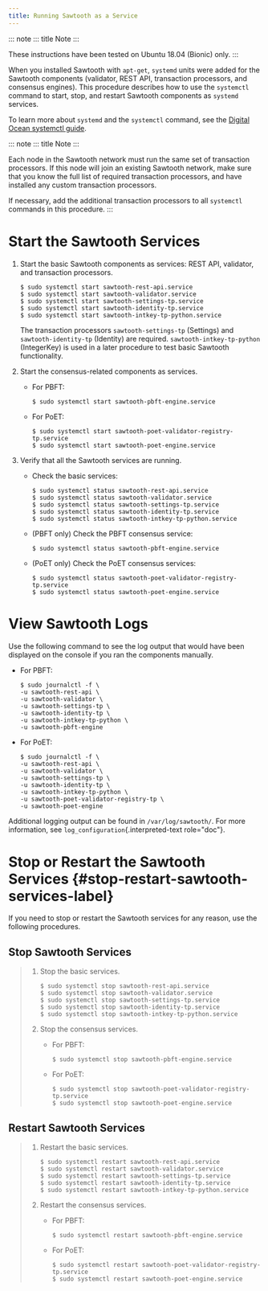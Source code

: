 ```yaml
---
title: Running Sawtooth as a Service
---
```


::: note
::: title
Note
:::

These instructions have been tested on Ubuntu 18.04 (Bionic) only.
:::

When you installed Sawtooth with `apt-get`, `systemd` units were added
for the Sawtooth components (validator, REST API, transaction
processors, and consensus engines). This procedure describes how to use
the `systemctl` command to start, stop, and restart Sawtooth components
as `systemd` services.

To learn more about `systemd` and the `systemctl` command, see the
[Digital Ocean systemctl
guide](https://www.digitalocean.com/community/tutorials/how-to-use-systemctl-to-manage-systemd-services-and-units).

::: note
::: title
Note
:::

Each node in the Sawtooth network must run the same set of transaction
processors. If this node will join an existing Sawtooth network, make
sure that you know the full list of required transaction processors, and
have installed any custom transaction processors.

If necessary, add the additional transaction processors to all
`systemctl` commands in this procedure.
:::

# Start the Sawtooth Services

1.  Start the basic Sawtooth components as services: REST API,
    validator, and transaction processors.

    ``` console
    $ sudo systemctl start sawtooth-rest-api.service
    $ sudo systemctl start sawtooth-validator.service
    $ sudo systemctl start sawtooth-settings-tp.service
    $ sudo systemctl start sawtooth-identity-tp.service
    $ sudo systemctl start sawtooth-intkey-tp-python.service
    ```

    The transaction processors `sawtooth-settings-tp` (Settings) and
    `sawtooth-identity-tp` (Identity) are required.
    `sawtooth-intkey-tp-python` (IntegerKey) is used in a later
    procedure to test basic Sawtooth functionality.

2.  Start the consensus-related components as services.

    -   For PBFT:

        ``` console
        $ sudo systemctl start sawtooth-pbft-engine.service
        ```

    -   For PoET:

        ``` console
        $ sudo systemctl start sawtooth-poet-validator-registry-tp.service
        $ sudo systemctl start sawtooth-poet-engine.service
        ```

3.  Verify that all the Sawtooth services are running.

    -   Check the basic services:

        ``` console
        $ sudo systemctl status sawtooth-rest-api.service
        $ sudo systemctl status sawtooth-validator.service
        $ sudo systemctl status sawtooth-settings-tp.service
        $ sudo systemctl status sawtooth-identity-tp.service
        $ sudo systemctl status sawtooth-intkey-tp-python.service
        ```

    -   (PBFT only) Check the PBFT consensus service:

        ``` console
        $ sudo systemctl status sawtooth-pbft-engine.service
        ```

    -   (PoET only) Check the PoET consensus services:

        ``` console
        $ sudo systemctl status sawtooth-poet-validator-registry-tp.service
        $ sudo systemctl status sawtooth-poet-engine.service
        ```

# View Sawtooth Logs

Use the following command to see the log output that would have been
displayed on the console if you ran the components manually.

-   For PBFT:

    ``` console
    $ sudo journalctl -f \
    -u sawtooth-rest-api \
    -u sawtooth-validator \
    -u sawtooth-settings-tp \
    -u sawtooth-identity-tp \
    -u sawtooth-intkey-tp-python \
    -u sawtooth-pbft-engine
    ```

-   For PoET:

    ``` console
    $ sudo journalctl -f \
    -u sawtooth-rest-api \
    -u sawtooth-validator \
    -u sawtooth-settings-tp \
    -u sawtooth-identity-tp \
    -u sawtooth-intkey-tp-python \
    -u sawtooth-poet-validator-registry-tp \
    -u sawtooth-poet-engine
    ```

Additional logging output can be found in `/var/log/sawtooth/`. For more
information, see `log_configuration`{.interpreted-text role="doc"}.

# Stop or Restart the Sawtooth Services {#stop-restart-sawtooth-services-label}

If you need to stop or restart the Sawtooth services for any reason, use
the following procedures.

## Stop Sawtooth Services

> 1.  Stop the basic services.
>
>     ``` console
>     $ sudo systemctl stop sawtooth-rest-api.service
>     $ sudo systemctl stop sawtooth-validator.service
>     $ sudo systemctl stop sawtooth-settings-tp.service
>     $ sudo systemctl stop sawtooth-identity-tp.service
>     $ sudo systemctl stop sawtooth-intkey-tp-python.service
>     ```
>
> 2.  Stop the consensus services.
>
>     -   For PBFT:
>
>         ``` console
>         $ sudo systemctl stop sawtooth-pbft-engine.service
>         ```
>
>     -   For PoET:
>
>         ``` console
>         $ sudo systemctl stop sawtooth-poet-validator-registry-tp.service
>         $ sudo systemctl stop sawtooth-poet-engine.service
>         ```

## Restart Sawtooth Services

> 1.  Restart the basic services.
>
>     ``` console
>     $ sudo systemctl restart sawtooth-rest-api.service
>     $ sudo systemctl restart sawtooth-validator.service
>     $ sudo systemctl restart sawtooth-settings-tp.service
>     $ sudo systemctl restart sawtooth-identity-tp.service
>     $ sudo systemctl restart sawtooth-intkey-tp-python.service
>     ```
>
> 2.  Restart the consensus services.
>
>     -   For PBFT:
>
>         ``` console
>         $ sudo systemctl restart sawtooth-pbft-engine.service
>         ```
>
>     -   For PoET:
>
>         ``` console
>         $ sudo systemctl restart sawtooth-poet-validator-registry-tp.service
>         $ sudo systemctl restart sawtooth-poet-engine.service
>         ```
